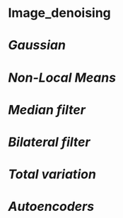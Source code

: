 # Image_denoising

# *Gaussian*
# *Non-Local Means*
# *Median filter*
# *Bilateral filter*
# *Total variation*
# *Autoencoders*
